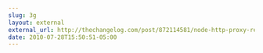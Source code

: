 ```yaml
---
slug: 3g
layout: external
external_url: http://thechangelog.com/post/872114581/node-http-proxy-reverse-proxy-for-node-js
date: 2010-07-28T15:50:51-05:00
---
```

